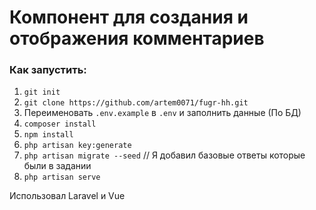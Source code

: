 # Компонент для создания и отображения комментариев

### Как запустить:
1. `git init`
2. `git clone https://github.com/artem0071/fugr-hh.git`
3. Переименовать `.env.example` в `.env` и заполнить данные (По БД)
4. `composer install`
5. `npm install`
6. `php artisan key:generate`
7. `php artisan migrate --seed` // Я добавил базовые ответы которые были в задании
8. `php artisan serve`

Использовал Laravel и Vue
